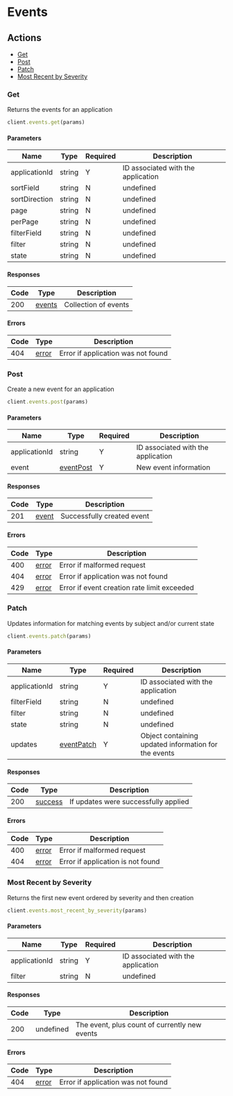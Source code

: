 # Events

## Actions

*   [Get](#get)
*   [Post](#post)
*   [Patch](#patch)
*   [Most Recent by Severity](#most-recent-by-severity)

### Get

Returns the events for an application

```ruby
client.events.get(params)
```

#### Parameters

| Name | Type | Required | Description |
| ---- | ---- | -------- | ----------- |
| applicationId | string | Y | ID associated with the application |
| sortField | string | N | undefined |
| sortDirection | string | N | undefined |
| page | string | N | undefined |
| perPage | string | N | undefined |
| filterField | string | N | undefined |
| filter | string | N | undefined |
| state | string | N | undefined |

#### Responses

| Code | Type | Description |
| ---- | ---- | ----------- |
| 200 | [events](_schemas.md#events) | Collection of events |

#### Errors

| Code | Type | Description |
| ---- | ---- | ----------- |
| 404 | [error](_schemas.md#error) | Error if application was not found |

### Post

Create a new event for an application

```ruby
client.events.post(params)
```

#### Parameters

| Name | Type | Required | Description |
| ---- | ---- | -------- | ----------- |
| applicationId | string | Y | ID associated with the application |
| event | [eventPost](_schemas.md#eventpost) | Y | New event information |

#### Responses

| Code | Type | Description |
| ---- | ---- | ----------- |
| 201 | [event](_schemas.md#event) | Successfully created event |

#### Errors

| Code | Type | Description |
| ---- | ---- | ----------- |
| 400 | [error](_schemas.md#error) | Error if malformed request |
| 404 | [error](_schemas.md#error) | Error if application was not found |
| 429 | [error](_schemas.md#error) | Error if event creation rate limit exceeded |

### Patch

Updates information for matching events by subject and/or current state

```ruby
client.events.patch(params)
```

#### Parameters

| Name | Type | Required | Description |
| ---- | ---- | -------- | ----------- |
| applicationId | string | Y | ID associated with the application |
| filterField | string | N | undefined |
| filter | string | N | undefined |
| state | string | N | undefined |
| updates | [eventPatch](_schemas.md#eventpatch) | Y | Object containing updated information for the events |

#### Responses

| Code | Type | Description |
| ---- | ---- | ----------- |
| 200 | [success](_schemas.md#success) | If updates were successfully applied |

#### Errors

| Code | Type | Description |
| ---- | ---- | ----------- |
| 400 | [error](_schemas.md#error) | Error if malformed request |
| 404 | [error](_schemas.md#error) | Error if application is not found |

### Most Recent by Severity

Returns the first new event ordered by severity and then creation

```ruby
client.events.most_recent_by_severity(params)
```

#### Parameters

| Name | Type | Required | Description |
| ---- | ---- | -------- | ----------- |
| applicationId | string | Y | ID associated with the application |
| filter | string | N | undefined |

#### Responses

| Code | Type | Description |
| ---- | ---- | ----------- |
| 200 | undefined | The event, plus count of currently new events |

#### Errors

| Code | Type | Description |
| ---- | ---- | ----------- |
| 404 | [error](_schemas.md#error) | Error if application was not found |
